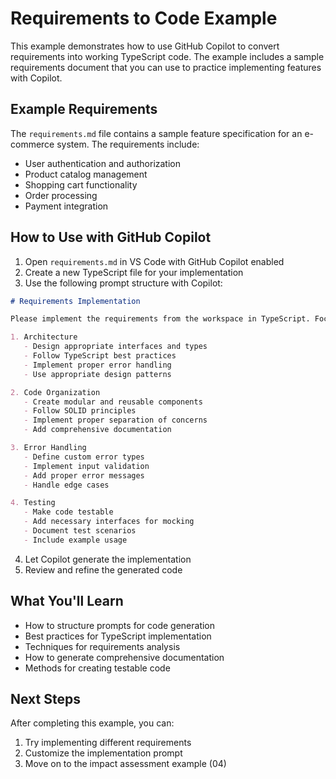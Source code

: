 # Requirements to Code Example

This example demonstrates how to use GitHub Copilot to convert requirements into working TypeScript code. The example includes a sample requirements document that you can use to practice implementing features with Copilot.

## Example Requirements

The `requirements.md` file contains a sample feature specification for an e-commerce system. The requirements include:
- User authentication and authorization
- Product catalog management
- Shopping cart functionality
- Order processing
- Payment integration

## How to Use with GitHub Copilot

1. Open `requirements.md` in VS Code with GitHub Copilot enabled
2. Create a new TypeScript file for your implementation
3. Use the following prompt structure with Copilot:

```markdown
# Requirements Implementation

Please implement the requirements from the workspace in TypeScript. Focus on:

1. Architecture
   - Design appropriate interfaces and types
   - Follow TypeScript best practices
   - Implement proper error handling
   - Use appropriate design patterns

2. Code Organization
   - Create modular and reusable components
   - Follow SOLID principles
   - Implement proper separation of concerns
   - Add comprehensive documentation

3. Error Handling
   - Define custom error types
   - Implement input validation
   - Add proper error messages
   - Handle edge cases

4. Testing
   - Make code testable
   - Add necessary interfaces for mocking
   - Document test scenarios
   - Include example usage
```

4. Let Copilot generate the implementation
5. Review and refine the generated code

## What You'll Learn

- How to structure prompts for code generation
- Best practices for TypeScript implementation
- Techniques for requirements analysis
- How to generate comprehensive documentation
- Methods for creating testable code

## Next Steps

After completing this example, you can:
1. Try implementing different requirements
2. Customize the implementation prompt
3. Move on to the impact assessment example (04) 